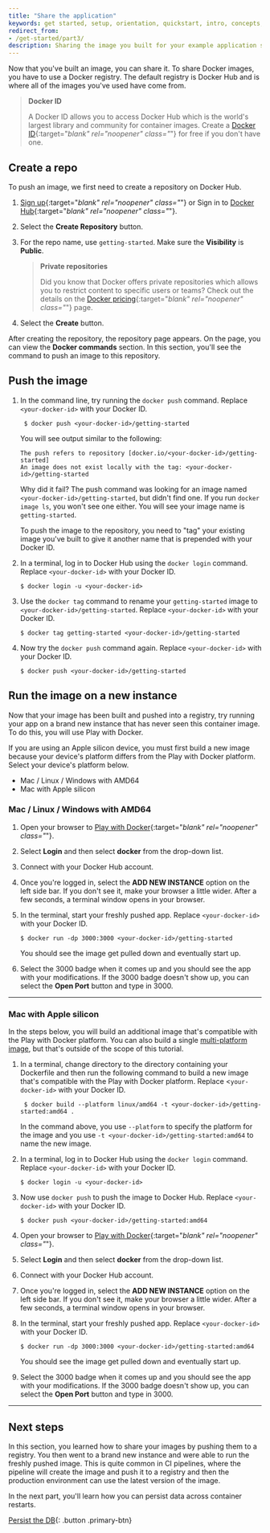 ```yaml
---
title: "Share the application"
keywords: get started, setup, orientation, quickstart, intro, concepts, containers, docker desktop, docker hub, sharing 
redirect_from:
- /get-started/part3/
description: Sharing the image you built for your example application so you can run it else where and other developers can use it
---
```


Now that you've built an image, you can share it. To share Docker images, you have to use a Docker registry. The default registry is Docker Hub and is where all of the images you've used have come from.

> **Docker ID**
>
> A Docker ID allows you to access Docker Hub which is the world's largest library and community for container images. Create a [Docker ID](https://hub.docker.com/signup){:target="_blank" rel="noopener" class="_"} for free if you don't have one.

## Create a repo

To push an image, we first need to create a repository on Docker Hub.

1. [Sign up](https://www.docker.com/pricing?utm_source=docker&utm_medium=webreferral&utm_campaign=docs_driven_upgrade){:target="_blank" rel="noopener" class="_"} or Sign in to [Docker Hub](https://hub.docker.com){:target="_blank" rel="noopener" class="_"}.

2. Select the **Create Repository** button.

3. For the repo name, use `getting-started`. Make sure the **Visibility** is **Public**.

    > **Private repositories**
    >
    > Did you know that Docker offers private repositories which allows you to restrict content to specific users or teams? Check out the details on the [Docker pricing](https://www.docker.com/pricing?utm_source=docker&utm_medium=webreferral&utm_campaign=docs_driven_upgrade){:target="_blank" rel="noopener" class="_"} page.

4. Select the **Create** button.

After creating the repository, the repository page appears. On the page, you can view the **Docker commands** section. In this section, you'll see the command to push an image to this repository.

## Push the image

1. In the command line, try running the `docker push` command. Replace `<your-docker-id>` with your Docker ID.

   ```console
    $ docker push <your-docker-id>/getting-started
   ```
   You will see output similar to the following:
   ```console
   The push refers to repository [docker.io/<your-docker-id>/getting-started]
   An image does not exist locally with the tag: <your-docker-id>/getting-started
   ```

   Why did it fail? The push command was looking for an image named `<your-docker-id>/getting-started`, but didn't find one. If you run `docker image ls`, you won't see one either. You will see your image name is `getting-started`.

    To push the image to the repository, you need to "tag" your existing image you've built to give it another name that is prepended with your Docker ID.

2. In a terminal, log in to Docker Hub using the `docker login` command. Replace `<your-docker-id>` with your Docker ID.

   ```console
   $ docker login -u <your-docker-id>
   ```

3. Use the `docker tag` command to rename your `getting-started` image to `<your-docker-id>/getting-started`. Replace `<your-docker-id>` with your Docker ID.

    ```console
    $ docker tag getting-started <your-docker-id>/getting-started
    ```

4. Now try the `docker push` command again. Replace `<your-docker-id>` with your Docker ID.

   ```console
   $ docker push <your-docker-id>/getting-started
   ```

## Run the image on a new instance

Now that your image has been built and pushed into a registry, try running your app on a brand new instance that has never seen this container image. To do this, you will use Play with Docker.


If you are using an Apple silicon device, you must first build a new image because your device's platform differs from the Play with Docker platform. Select your device's platform below.

<ul class="nav nav-tabs">
  <li class="active"><a data-toggle="tab" data-target="#amd">Mac / Linux / Windows with AMD64</a></li>
  <li><a data-toggle="tab" data-target="#arm">Mac with Apple silicon</a></li>
</ul>
<div class="tab-content">
<div id="amd" class="tab-pane fade in active" markdown="1">

### Mac / Linux / Windows with AMD64

1. Open your browser to [Play with Docker](https://labs.play-with-docker.com/){:target="_blank" rel="noopener" class="_"}.

2. Select **Login** and then select **docker** from the drop-down list.

3. Connect with your Docker Hub account.

4. Once you're logged in, select the **ADD NEW INSTANCE** option on the left side bar. If you don't see it, make your browser a little wider. After a few seconds, a terminal window opens in your browser.

5. In the terminal, start your freshly pushed app. Replace `<your-docker-id>` with your Docker ID.

    ```console
    $ docker run -dp 3000:3000 <your-docker-id>/getting-started
    ```

    You should see the image get pulled down and eventually start up.

6. Select the 3000 badge when it comes up and you should see the app with your modifications.
    If the 3000 badge doesn't show up, you can select the **Open Port** button and type in 3000.

<hr>
</div>
<div id="arm" class="tab-pane fade" markdown="1">

### Mac with Apple silicon

In the steps below, you will build an additional image that's compatible with the Play with Docker platform. You can also build a single [multi-platform image](./build/building/multi-platform), but that's outside of the scope of this tutorial.

1. In a terminal, change directory to the directory containing your Dockerfile and then run the following command to build a new image that's compatible with the Play with Docker platform. Replace <`your-docker-id>` with your Docker ID.

   ```console
    $ docker build --platform linux/amd64 -t <your-docker-id>/getting-started:amd64 .
   ```
   In the command above, you use `--platform` to specify the platform for the image and you use `-t <your-docker-id>/getting-started:amd64` to name the new image.

2. In a terminal, log in to Docker Hub using  the `docker login` command. Replace `<your-docker-id>` with your Docker ID.

   ```console
   $ docker login -u <your-docker-id>
   ```

3. Now use `docker push` to push the image to Docker Hub. Replace `<your-docker-id>` with your Docker ID.

   ```console
   $ docker push <your-docker-id>/getting-started:amd64
   ```

4. Open your browser to [Play with Docker](https://labs.play-with-docker.com/){:target="_blank" rel="noopener" class="_"}.

5. Select **Login** and then select **docker** from the drop-down list.

6. Connect with your Docker Hub account.

7. Once you're logged in, select the **ADD NEW INSTANCE** option on the left side bar. If you don't see it, make your browser a little wider. After a few seconds, a terminal window opens in your browser.

8. In the terminal, start your freshly pushed app. Replace `<your-docker-id>` with your Docker ID.

    ```console
    $ docker run -dp 3000:3000 <your-docker-id>/getting-started:amd64
    ```

    You should see the image get pulled down and eventually start up.

9. Select the 3000 badge when it comes up and you should see the app with your modifications.
    If the 3000 badge doesn't show up, you can select the **Open Port** button and type in 3000.


<hr>
</div>
</div>

## Next steps

In this section, you learned how to share your images by pushing them to a registry. You then went to a
brand new instance and were able to run the freshly pushed image. This is quite common in CI pipelines,
where the pipeline will create the image and push it to a registry and then the production environment
can use the latest version of the image.

In the next part,  you'll learn how you can persist data across container restarts.

[Persist the DB](05_persisting_data.md){: .button  .primary-btn}